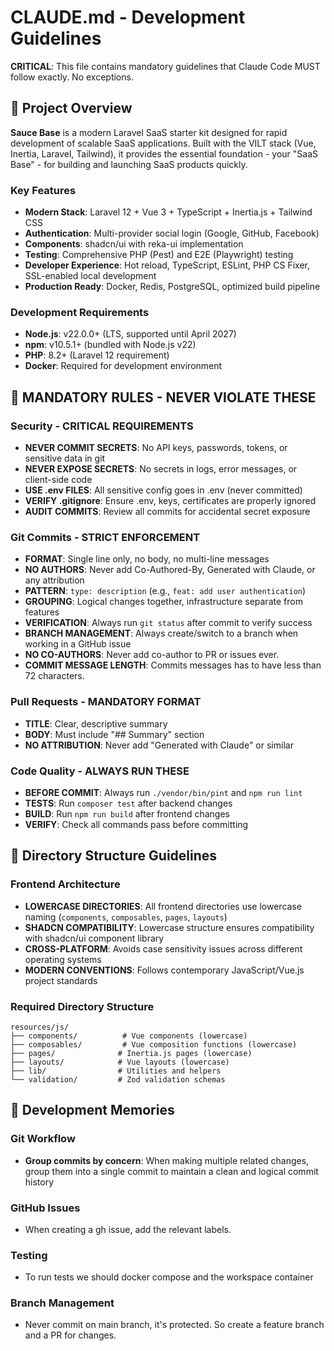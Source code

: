 # CLAUDE.md - Development Guidelines

**CRITICAL**: This file contains mandatory guidelines that Claude Code MUST follow exactly. No exceptions.

## 🚀 Project Overview

**Sauce Base** is a modern Laravel SaaS starter kit designed for rapid development of scalable SaaS applications. Built with the VILT stack (Vue, Inertia, Laravel, Tailwind), it provides the essential foundation - your "SaaS Base" - for building and launching SaaS products quickly.

### Key Features
- **Modern Stack**: Laravel 12 + Vue 3 + TypeScript + Inertia.js + Tailwind CSS
- **Authentication**: Multi-provider social login (Google, GitHub, Facebook)
- **Components**: shadcn/ui with reka-ui implementation
- **Testing**: Comprehensive PHP (Pest) and E2E (Playwright) testing
- **Developer Experience**: Hot reload, TypeScript, ESLint, PHP CS Fixer, SSL-enabled local development
- **Production Ready**: Docker, Redis, PostgreSQL, optimized build pipeline

### Development Requirements
- **Node.js**: v22.0.0+ (LTS, supported until April 2027)
- **npm**: v10.5.1+ (bundled with Node.js v22)
- **PHP**: 8.2+ (Laravel 12 requirement)
- **Docker**: Required for development environment

## 🚨 MANDATORY RULES - NEVER VIOLATE THESE

### Security - CRITICAL REQUIREMENTS
- **NEVER COMMIT SECRETS**: No API keys, passwords, tokens, or sensitive data in git
- **NEVER EXPOSE SECRETS**: No secrets in logs, error messages, or client-side code
- **USE .env FILES**: All sensitive config goes in .env (never committed)
- **VERIFY .gitignore**: Ensure .env, keys, certificates are properly ignored
- **AUDIT COMMITS**: Review all commits for accidental secret exposure

### Git Commits - STRICT ENFORCEMENT
- **FORMAT**: Single line only, no body, no multi-line messages
- **NO AUTHORS**: Never add Co-Authored-By, Generated with Claude, or any attribution
- **PATTERN**: `type: description` (e.g., `feat: add user authentication`)
- **GROUPING**: Logical changes together, infrastructure separate from features
- **VERIFICATION**: Always run `git status` after commit to verify success
- **BRANCH MANAGEMENT**: Always create/switch to a branch when working in a GitHub issue
- **NO CO-AUTHORS**: Never add co-author to PR or issues ever.
- **COMMIT MESSAGE LENGTH**: Commits messages has to have less than 72 characters.

### Pull Requests - MANDATORY FORMAT  
- **TITLE**: Clear, descriptive summary
- **BODY**: Must include "## Summary" section
- **NO ATTRIBUTION**: Never add "Generated with Claude" or similar

### Code Quality - ALWAYS RUN THESE
- **BEFORE COMMIT**: Always run `./vendor/bin/pint` and `npm run lint`
- **TESTS**: Run `composer test` after backend changes
- **BUILD**: Run `npm run build` after frontend changes
- **VERIFY**: Check all commands pass before committing

## 📁 Directory Structure Guidelines

### Frontend Architecture
- **LOWERCASE DIRECTORIES**: All frontend directories use lowercase naming (`components`, `composables`, `pages`, `layouts`)
- **SHADCN COMPATIBILITY**: Lowercase structure ensures compatibility with shadcn/ui component library
- **CROSS-PLATFORM**: Avoids case sensitivity issues across different operating systems
- **MODERN CONVENTIONS**: Follows contemporary JavaScript/Vue.js project standards

### Required Directory Structure
```
resources/js/
├── components/          # Vue components (lowercase)
├── composables/         # Vue composition functions (lowercase)  
├── pages/              # Inertia.js pages (lowercase)
├── layouts/            # Vue layouts (lowercase)
├── lib/                # Utilities and helpers
└── validation/         # Zod validation schemas
```

## 📝 Development Memories

### Git Workflow
- **Group commits by concern**: When making multiple related changes, group them into a single commit to maintain a clean and logical commit history

### GitHub Issues
- When creating a gh issue, add the relevant labels.

### Testing
- To run tests we should docker compose and the workspace container

### Branch Management
- Never commit on main branch, it's protected. So create a feature branch and a PR for changes.
